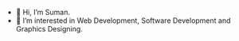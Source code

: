 - 👋 Hi, I’m Suman.
- 👀 I’m interested in Web Development, Software Development and Graphics Designing.
<!-- - 🌱 I’m currently learning ...
- 💞️ I’m looking to collaborate on ...
- 📫 How to reach me ... -->

<!---
SumanBeRadiated/SumanBeRadiated is a ✨ special ✨ repository because its `README.md` (this file) appears on your GitHub profile.
You can click the Preview link to take a look at your changes.
--->

